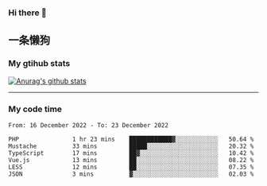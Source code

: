 ### Hi there 👋

## 一条懒狗
<!--
**kiss-me-quickly/kiss-me-quickly** is a ✨ _special_ ✨ repository because its `README.md` (this file) appears on your GitHub profile.

Here are some ideas to get you started:

- 🔭 I’m currently working on ...
- 🌱 I’m currently learning ...
- 👯 I’m looking to collaborate on ...
- 🤔 I’m looking for help with ...
- 💬 Ask me about ...
- 📫 How to reach me: ...
- 😄 Pronouns: ...
- ⚡ Fun fact: ...
-->


### My gtihub stats

[![Anurag's github stats](https://github-readme-stats.vercel.app/api?username=kiss-me-quickly)](https://github.com/anuraghazra/github-readme-stats)

***

### My code time

<!--START_SECTION:waka-->

```text
From: 16 December 2022 - To: 23 December 2022

PHP               1 hr 23 mins    ████████████▓░░░░░░░░░░░░   50.64 %
Mustache          33 mins         █████░░░░░░░░░░░░░░░░░░░░   20.32 %
TypeScript        17 mins         ██▓░░░░░░░░░░░░░░░░░░░░░░   10.42 %
Vue.js            13 mins         ██░░░░░░░░░░░░░░░░░░░░░░░   08.22 %
LESS              12 mins         ██░░░░░░░░░░░░░░░░░░░░░░░   07.35 %
JSON              3 mins          ▓░░░░░░░░░░░░░░░░░░░░░░░░   02.03 %
```

<!--END_SECTION:waka-->

